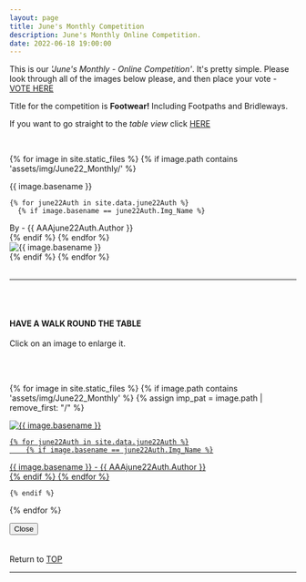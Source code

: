 ```yaml
---
layout: page
title: June's Monthly Competition
description: June's Monthly Online Competition.
date: 2022-06-18 19:00:00
---
```



This is our _'June's Monthly - Online Competition'_. 
It's pretty simple. Please look through all of the images below please, and then place your vote - 
<a target="_blank" href="https://surveyhero.com/c/bnhgigu7">VOTE HERE</a> 


<p>Title for the competition is <strong>Footwear!</strong> Including Footpaths and Bridleways. </p> 

If you want to go straight to the *table view* click <a href="#tableView">HERE</a>

<!-- <br>
## !! VOTING IS NOW CLOSED !!
<br> -->

<br>

<!-- This loops through all the images in specified folder -->
{% for image in site.static_files %}
    {% if image.path contains 'assets/img/June22_Monthly/' %}
<div class="Number">{{ image.basename }}</div>

<!-- This runs and checks if there is a matching author in the file -->
    {% for june22Auth in site.data.june22Auth %}
      {% if image.basename == june22Auth.Img_Name %}
<div class="subName">By - {{ AAAjune22Auth.Author }}</div>
      {% endif %}
    {% endfor %}


<div>
    <img class="col three Comp_Img" src="{{ site.baseurl }}{{ image.path }}" alt="{{ image.basename }}">
</div>
    {% endif %}
{% endfor %}



<br>
<br>

<hr id="tableView">

<br>
<br>

<div class="col three caption">
    <h4>HAVE A WALK ROUND THE TABLE </h4>
    <p>Click on an image to enlarge it.</p>    
</div>

<br>
<br>


<!-- MASONARY GRID -->
<div class="full-width">
	<div class="grid">

{% for image in site.static_files %}
    {% if image.path contains 'assets/img/June22_Monthly' %}
        {% assign imp_pat = image.path | remove_first: "/" %}
<div class="grid__item" data-size="1280x1280">  
    <a href="{{ site.baseurl }}{{ image.path }}" class="img-wrap" alt="{{ image.basename }}">
        <img src="{{ site.baseurl }}{{ image.path }}" alt="{{ image.basename }}" />

    {% for june22Auth in site.data.june22Auth %}
        {% if image.basename == june22Auth.Img_Name %}
<div class="description description--grid">{{ image.basename }} - {{ AAAjune22Auth.Author }}</div>
        {% endif %}
    {% endfor %}

</a>
</div>

    {% endif %}
{% endfor %}
	</div>

<!-- /grid -->
<div class="preview">
	<button class="action action--close"><i class="fa fa-times"></i><span class="text-hidden">Close</span></button>
	<div class="description description--preview"></div>
</div>
</div>
<!-- MASONARY GRID END -->

<br>
<br>

<div class="col three caption">
    Return to <a href="#top">TOP</a>
</div>

<hr>





